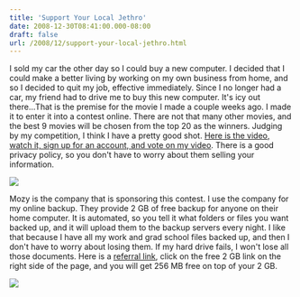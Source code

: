 ```yaml
---
title: 'Support Your Local Jethro'
date: 2008-12-30T08:41:00.000-08:00
draft: false
url: /2008/12/support-your-local-jethro.html
---
```


I sold my car the other day so I could buy a new computer. I decided that I could make a better living by working on my own business from home, and so I decided to quit my job, effective immediately. Since I no longer had a car, my friend had to drive me to buy this new computer. It's icy out there...That is the premise for the movie I made a couple weeks ago. I made it to enter it into a contest online. There are not that many other movies, and the best 9 movies will be chosen from the top 20 as the winners. Judging by my competition, I think I have a pretty good shot. [Here is the video, watch it, sign up for an account, and vote on my video](http://www.computernightmare.com/contests/showentry/38965). There is a good privacy policy, so you don't have to worry about them selling your information.  
  
[![](http://1.bp.blogspot.com/_wrorMsBZYW0/SVj8B4tPAbI/AAAAAAAAA2c/KvWMvjrrAjY/s400/cn.png)](http://1.bp.blogspot.com/_wrorMsBZYW0/SVj8B4tPAbI/AAAAAAAAA2c/KvWMvjrrAjY/s1600-h/cn.png)  
  
Mozy is the company that is sponsoring this contest. I use the company for my online backup. They provide 2 GB of free backup for anyone on their home computer. It is automated, so you tell it what folders or files you want backed up, and it will upload them to the backup servers every night. I like that because I have all my work and grad school files backed up, and then I don't have to worry about losing them. If my hard drive fails, I won't lose all those documents. Here is a [referral link](https://mozy.com/?code=R88V4K), click on the free 2 GB link on the right side of the page, and you will get 256 MB free on top of your 2 GB.  
  
[![](http://2.bp.blogspot.com/_wrorMsBZYW0/SVj9-6t494I/AAAAAAAAA2k/nZ4VKyFDf1Y/s400/mozy.png)](http://2.bp.blogspot.com/_wrorMsBZYW0/SVj9-6t494I/AAAAAAAAA2k/nZ4VKyFDf1Y/s1600-h/mozy.png)